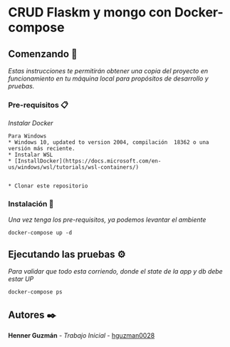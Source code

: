 # CRUD Flaskm y mongo con Docker-compose

## Comenzando 🚀
_Estas instrucciones te permitirán obtener una copia del proyecto en funcionamiento en tu máquina local para propósitos de desarrollo y pruebas._


### Pre-requisitos 📋

_Instalar Docker_

```
Para Windows
* Windows 10, updated to version 2004, compilación  18362 o una versión más reciente.
* Instalar WSL 
* [InstallDocker](https://docs.microsoft.com/en-us/windows/wsl/tutorials/wsl-containers/)


* Clonar este repositorio
```
### Instalación 🔧

_Una vez tenga los pre-requisitos, ya podemos levantar el ambiente_

```
docker-compose up -d

```

## Ejecutando las pruebas ⚙️

_Para validar que todo esta corriendo, donde el state de la app y db debe estar UP_

```
docker-compose ps
```

## Autores ✒️

 **Henner Guzmán** - *Trabajo Inicial* - [hguzman0028](https://github.com/hguzman28)


